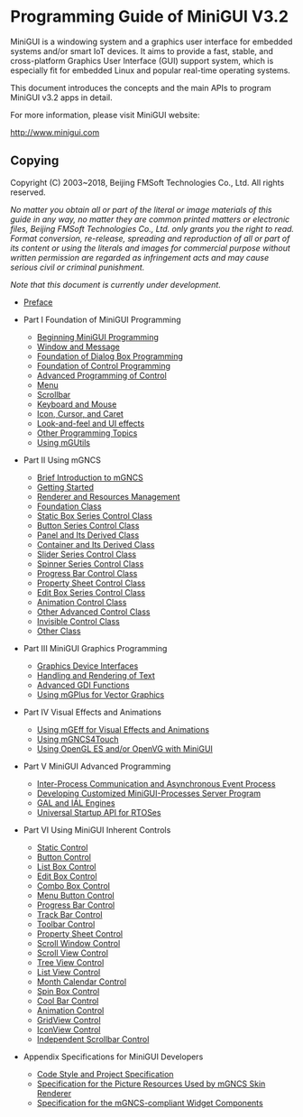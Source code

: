 # Programming Guide of MiniGUI V3.2

MiniGUI is a windowing system and a graphics user interface for embedded systems and/or smart IoT devices. It aims to provide a fast, stable, and cross-platform Graphics User Interface (GUI) support system, which is especially fit for embedded Linux and popular real-time operating systems.

This document introduces the concepts and the main APIs to program MiniGUI v3.2 apps in detail.

For more information, please visit MiniGUI website:

http://www.minigui.com

## Copying

Copyright (C) 2003~2018, Beijing FMSoft Technologies Co., Ltd.
All rights reserved.

*No matter you obtain all or part of the literal or image materials of this guide in any way, no matter they are common printed matters or electronic files, Beijing FMSoft Technologies Co., Ltd. only grants you the right to read. Format conversion, re-release, spreading and reproduction of all or part of its content or using the literals and images for commercial purpose without written permission are regarded as infringement acts and may cause serious civil or criminal punishment.*

*Note that this document is currently under development.*

- [Preface](MiniGUIProgGuidePreface.md)

- Part I Foundation of MiniGUI Programming
   - [Beginning MiniGUI Programming](MiniGUIProgGuidePart1Chapter01)
   - [Window and Message](MiniGUIProgGuidePart1Chapter02)
   - [Foundation of Dialog Box Programming](MiniGUIProgGuidePart1Chapter03)
   - [Foundation of Control Programming](MiniGUIProgGuidePart1Chapter04)
   - [Advanced Programming of Control](MiniGUIProgGuidePart1Chapter05)
   - [Menu](MiniGUIProgGuidePart1Chapter06)
   - [Scrollbar](MiniGUIProgGuidePart1Chapter07)
   - [Keyboard and Mouse](MiniGUIProgGuidePart1Chapter08)
   - [Icon, Cursor, and Caret](MiniGUIProgGuidePart1Chapter09)
   - [Look-and-feel and UI effects](MiniGUIProgGuidePart1Chapter10)
   - [Other Programming Topics](MiniGUIProgGuidePart1Chapter11)
   - [Using mGUtils](MiniGUIProgGuidePart1Chapter12)

- Part II Using mGNCS
   - [Brief Introduction to mGNCS](MiniGUIProgGuidePart2Chapter01)
   - [Getting Started](MiniGUIProgGuidePart2Chapter02)
   - [Renderer and Resources Management](MiniGUIProgGuidePart2Chapter03)
   - [Foundation Class](MiniGUIProgGuidePart2Chapter04)
   - [Static Box Series Control Class ](MiniGUIProgGuidePart2Chapter05)
   - [Button Series Control Class](MiniGUIProgGuidePart2Chapter06)
   - [Panel and Its Derived Class](MiniGUIProgGuidePart2Chapter07)
   - [Container and Its Derived Class](MiniGUIProgGuidePart2Chapter08)
   - [Slider Series Control Class](MiniGUIProgGuidePart2Chapter09)
   - [Spinner Series Control Class](MiniGUIProgGuidePart2Chapter10)
   - [Progress Bar Control Class](MiniGUIProgGuidePart2Chapter11)
   - [Property Sheet Control Class](MiniGUIProgGuidePart2Chapter12)
   - [Edit Box Series Control Class](MiniGUIProgGuidePart2Chapter13)
   - [Animation Control Class](MiniGUIProgGuidePart2Chapter14)
   - [Other Advanced Control Class](MiniGUIProgGuidePart2Chapter15)
   - [Invisible Control Class](MiniGUIProgGuidePart2Chapter16)
   - [Other Class](MiniGUIProgGuidePart2Chapter17)

- Part III MiniGUI Graphics Programming
   - [Graphics Device Interfaces](MiniGUIProgGuidePart3Chapter01)
   - [Handling and Rendering of Text](MiniGUIProgGuidePart3Chapter02)
   - [Advanced GDI Functions](MiniGUIProgGuidePart3Chapter03)
   - [Using mGPlus for Vector Graphics](MiniGUIProgGuidePart3Chapter04)

- Part IV Visual Effects and Animations
   - [Using mGEff for Visual Effects and Animations](MiniGUIProgGuidePart4Chapter01)
   - [Using mGNCS4Touch](MiniGUIProgGuidePart4Chapter02)
   - [Using OpenGL ES and/or OpenVG with MiniGUI](MiniGUIProgGuidePart4Chapter03)

- Part V MiniGUI Advanced Programming
   - [Inter-Process Communication and Asynchronous Event Process](MiniGUIProgGuidePart5Chapter01)
   - [Developing Customized MiniGUI-Processes Server Program](MiniGUIProgGuidePart5Chapter02)
   - [GAL and IAL Engines](MiniGUIProgGuidePart5Chapter03)
   - [Universal Startup API for RTOSes](MiniGUIProgGuidePart5Chapter04)

- Part VI Using MiniGUI Inherent Controls
   - [Static Control](MiniGUIProgGuidePart6Chapter01)
   - [Button Control](MiniGUIProgGuidePart6Chapter02)
   - [List Box Control](MiniGUIProgGuidePart6Chapter03)
   - [Edit Box Control](MiniGUIProgGuidePart6Chapter04)
   - [Combo Box Control](MiniGUIProgGuidePart6Chapter05)
   - [Menu Button Control](MiniGUIProgGuidePart6Chapter06)
   - [Progress Bar Control](MiniGUIProgGuidePart6Chapter07)
   - [Track Bar Control](MiniGUIProgGuidePart6Chapter08)
   - [Toolbar Control](MiniGUIProgGuidePart6Chapter09)
   - [Property Sheet Control](MiniGUIProgGuidePart6Chapter10)
   - [Scroll Window Control](MiniGUIProgGuidePart6Chapter11)
   - [Scroll View Control](MiniGUIProgGuidePart6Chapter12)
   - [Tree View Control](MiniGUIProgGuidePart6Chapter13)
   - [List View Control](MiniGUIProgGuidePart6Chapter14)
   - [Month Calendar Control](MiniGUIProgGuidePart6Chapter15)
   - [Spin Box Control](MiniGUIProgGuidePart6Chapter16)
   - [Cool Bar Control](MiniGUIProgGuidePart6Chapter17)
   - [Animation Control](MiniGUIProgGuidePart6Chapter18)
   - [GridView Control](MiniGUIProgGuidePart6Chapter19)
   - [IconView Control](MiniGUIProgGuidePart6Chapter20)
   - [Independent Scrollbar Control](MiniGUIProgGuidePart6Chapter21)

- Appendix Specifications for MiniGUI Developers
   - [Code Style and Project Specification](MiniGUIProgGuideAppendixA)
   - [Specification for the Picture Resources Used by mGNCS Skin Renderer](MiniGUIProgGuideAppendixB)
   - [Specification for the mGNCS-compliant Widget Components](MiniGUIProgGuideAppendixD)
